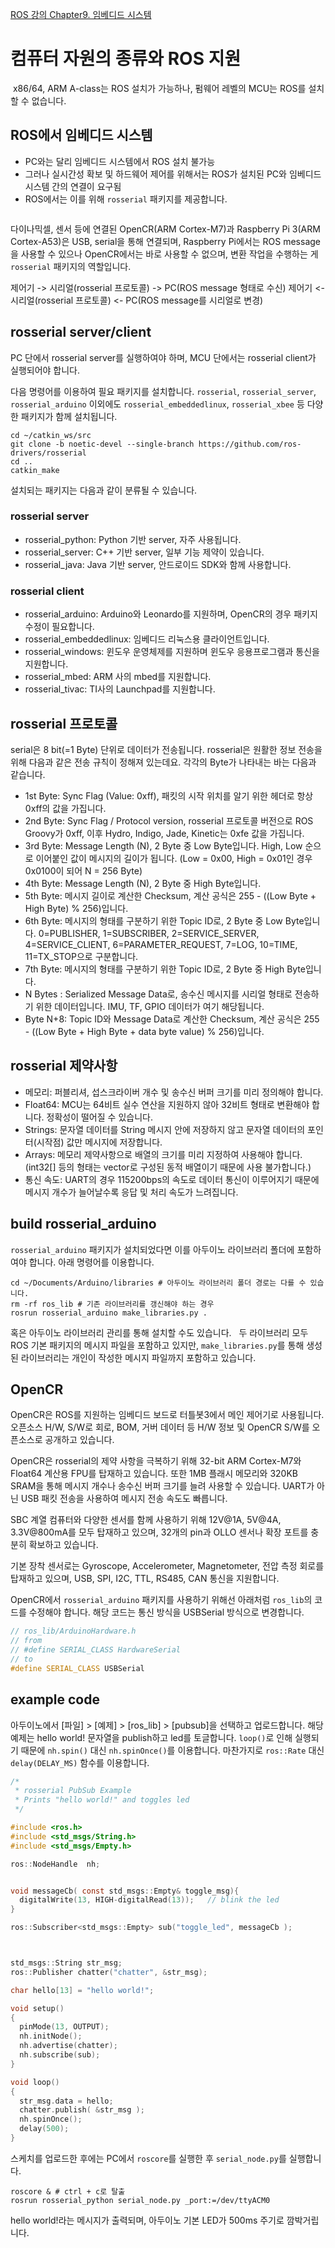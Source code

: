 [ROS 강의 Chapter9. 임베디드 시스템](https://www.youtube.com/watch?v=VKNVj9IDMeo&list=PLRG6WP3c31_VIFtFAxSke2NG_DumVZPgw&index=9)
# 컴퓨터 자원의 종류와 ROS 지원
![]()
x86/64, ARM A-class는 ROS 설치가 가능하나, 펌웨어 레벨의 MCU는 ROS를 설치할 수 없습니다.

## ROS에서 임베디드 시스템
- PC와는 달리 임베디드 시스템에서 ROS 설치 불가능
- 그러나 실시간성 확보 및 하드웨어 제어를 위해서는 ROS가 설치된 PC와 임베디드 시스템 간의 연결이 요구됨
- ROS에서는 이를 위해 `rosserial` 패키지를 제공합니다.

![]()

다이나믹셀, 센서 등에 연결된 OpenCR(ARM Cortex-M7)과 Raspberry Pi 3(ARM Cortex-A53)은 USB, serial을 통해 연결되며, Raspberry Pi에서는 ROS message을 사용할 수 있으나 OpenCR에서는 바로 사용할 수 없으며, 변환 작업을 수행하는 게 `rosserial` 패키지의 역할입니다.

제어기 -> 시리얼(rosserial 프로토콜) -> PC(ROS message 형태로 수신)
제어기 <- 시리얼(rosserial 프로토콜) <- PC(ROS message를 시리얼로 변경)

## rosserial server/client
PC 단에서 rosserial server를 실행하여야 하며, MCU 단에서는 rosserial client가 실행되어야 합니다.

다음 명령어를 이용하여 필요 패키지를 설치합니다. `rosserial`, `rosserial_server`, `rosserial_arduino` 이외에도 `rosserial_embeddedlinux`, `rosserial_xbee` 등 다양한 패키지가 함께 설치됩니다.
```
cd ~/catkin_ws/src
git clone -b noetic-devel --single-branch https://github.com/ros-drivers/rosserial
cd ..
catkin_make
```
설치되는 패키지는 다음과 같이 분류될 수 있습니다.
### rosserial server
- rosserial_python: Python 기반 server, 자주 사용됩니다.
- rosserial_server: C++ 기반 server, 일부 기능 제약이 있습니다.
- rosserial_java: Java 기반 server, 안드로이드 SDK와 함께 사용합니다.

### rosserial client
- rosserial_arduino: Arduino와 Leonardo를 지원하며, OpenCR의 경우 패키지 수정이 필요합니다.
- rosserial_embeddedlinux: 임베디드 리눅스용 클라이언트입니다.
- rosserial_windows: 윈도우 운영체제를 지원하며 윈도우 응용프로그램과 통신을 지원합니다.
- rosserial_mbed: ARM 사의 mbed를 지원합니다.
- rosserial_tivac: TI사의 Launchpad를 지원합니다.

## rosserial 프로토콜
serial은 8 bit(=1 Byte) 단위로 데이터가 전송됩니다. rosserial은 원활한 정보 전송을 위해 다음과 같은 전송 규칙이 정해져 있는데요. 각각의 Byte가 나타내는 바는 다음과 같습니다.
- 1st Byte: Sync Flag (Value: 0xff), 패킷의 시작 위치를 알기 위한 헤더로 항상 0xff의 값을 가집니다.
- 2nd Byte: Sync Flag / Protocol version, rosserial 프로토콜 버전으로 ROS Groovy가 0xff, 이후 Hydro, Indigo, Jade, Kinetic는 0xfe 값을 가집니다.
- 3rd Byte: Message Length (N), 2 Byte 중 Low Byte입니다. High, Low 순으로 이어붙인 값이 메시지의 길이가 됩니다. (Low = 0x00, High = 0x01인 경우 0x0100이 되어 N = 256 Byte)
- 4th Byte: Message Length (N), 2 Byte 중 High Byte입니다.
- 5th Byte: 메시지 길이로 계산한 Checksum, 계산 공식은 255 - ((Low Byte + High Byte) % 256)입니다.
- 6th Byte: 메시지의 형태를 구분하기 위한 Topic ID로, 2 Byte 중 Low Byte입니다.
0=PUBLISHER, 1=SUBSCRIBER, 2=SERVICE_SERVER, 4=SERVICE_CLIENT, 6=PARAMETER_REQUEST, 7=LOG, 10=TIME, 11=TX_STOP으로 구분합니다.
- 7th Byte: 메시지의 형태를 구분하기 위한 Topic ID로, 2 Byte 중 High Byte입니다.
- N Bytes : Serialized Message Data로, 송수신 메시지를 시리얼 형태로 전송하기 위한 데이터입니다. IMU, TF, GPIO 데이터가 여기 해당됩니다.
- Byte N+8: Topic ID와 Message Data로 계산한 Checksum, 계산 공식은 255 - ((Low Byte + High Byte + data byte value) % 256)입니다.

## rosserial 제약사항
- 메모리: 퍼블리셔, 섭스크라이버 개수 및 송수신 버퍼 크기를 미리 정의해야 합니다.
- Float64: MCU는 64비트 실수 연산을 지원하지 않아 32비트 형태로 변환해야 합니다. 정확성이 떨어질 수 있습니다.
- Strings: 문자열 데이터를 String 메시지 안에 저장하지 않고 문자열 데이터의 포인터(시작점) 값만 메시지에 저장합니다.
- Arrays: 메모리 제약사항으로 배열의 크기를 미리 지정하여 사용해야 합니다. (int32[] 등의 형태는 vector<int>로 구성된 동적 배열이기 때문에 사용 불가합니다.)
- 통신 속도: UART의 경우 115200bps의 속도로 데이터 통신이 이루어지기 때문에 메시지 개수가 늘어날수록 응답 및 처리 속도가 느려집니다.

## build rosserial_arduino
`rosserial_arduino` 패키지가 설치되었다면 이를 아두이노 라이브러리 폴더에 포함하여야 합니다. 아래 명령어를 이용합니다.
```
cd ~/Documents/Arduino/libraries # 아두이노 라이브러리 폴더 경로는 다를 수 있습니다.
rm -rf ros_lib # 기존 라이브러리를 갱신해야 하는 경우
rosrun rosserial_arduino make_libraries.py .
```
혹은 아두이노 라이브러리 관리를 통해 설치할 수도 있습니다.
![]()
![]()
두 라이브러리 모두 ROS 기본 패키지의 메시지 파일을 포함하고 있지만, `make_libraries.py`를 통해 생성된 라이브러리는 개인이 작성한 메시지 파일까지 포함하고 있습니다.

## OpenCR
OpenCR은 ROS를 지원하는 임베디드 보드로 터틀봇3에서 메인 제어기로 사용됩니다. 오픈소스 H/W, S/W로 회로, BOM, 거버 데이터 등 H/W 정보 및 OpenCR S/W를 오픈소스로 공개하고 있습니다.

OpenCR은 rosserial의 제약 사항을 극복하기 위해 32-bit ARM Cortex-M7와 Float64 계산용 FPU를 탑재하고 있습니다. 또한 1MB 플래시 메모리와 320KB SRAM을 통해 메시지 개수나 송수신 버퍼 크기를 늘려 사용할 수 있습니다. UART가 아닌 USB 패킷 전송을 사용하여 메시지 전송 속도도 빠릅니다.

SBC 계열 컴퓨터와 다양한 센서를 함께 사용하기 위해 12V@1A, 5V@4A, 3.3V@800mA를 모두 탑재하고 있으며, 32개의 pin과 OLLO 센서나 확장 포트를 충분히 확보하고 있습니다.

기본 장착 센서로는 Gyroscope, Accelerometer, Magnetometer, 전압 측정 회로를 탑재하고 있으며, USB, SPI, I2C, TTL, RS485, CAN 통신을 지원합니다.

OpenCR에서 `rosserial_arduino` 패키지를 사용하기 위해선 아래처럼 `ros_lib`의 코드를 수정해야 합니다. 해당 코드는 통신 방식을 USBSerial 방식으로 변경합니다.
```c
// ros_lib/ArduinoHardware.h
// from
// #define SERIAL_CLASS HardwareSerial
// to
#define SERIAL_CLASS USBSerial
```

## example code
아두이노에서 [파일] > [예제] > [ros_lib] > [pubsub]을 선택하고 업로드합니다. 해당 예제는 hello world! 문자열을 publish하고 led를 토글합니다. `loop()`로 인해 실행되기 때문에 `nh.spin()` 대신 `nh.spinOnce()`를 이용합니다. 마찬가지로 `ros::Rate` 대신 `delay(DELAY_MS)` 함수를 이용합니다.
```c
/*
 * rosserial PubSub Example
 * Prints "hello world!" and toggles led
 */

#include <ros.h>
#include <std_msgs/String.h>
#include <std_msgs/Empty.h>

ros::NodeHandle  nh;


void messageCb( const std_msgs::Empty& toggle_msg){
  digitalWrite(13, HIGH-digitalRead(13));   // blink the led
}

ros::Subscriber<std_msgs::Empty> sub("toggle_led", messageCb );



std_msgs::String str_msg;
ros::Publisher chatter("chatter", &str_msg);

char hello[13] = "hello world!";

void setup()
{
  pinMode(13, OUTPUT);
  nh.initNode();
  nh.advertise(chatter);
  nh.subscribe(sub);
}

void loop()
{
  str_msg.data = hello;
  chatter.publish( &str_msg );
  nh.spinOnce();
  delay(500);
}
```
스케치를 업로드한 후에는 PC에서 `roscore`를 실행한 후 `serial_node.py`를 실행합니다.
```
roscore & # ctrl + c로 탈출
rosrun rosserial_python serial_node.py _port:=/dev/ttyACM0
```
hello world!라는 메시지가 출력되며, 아두이노 기본 LED가 500ms 주기로 깜박거립니다.